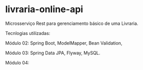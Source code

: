 # livraria-online-api

Microsserviço Rest para gerenciamento básico de uma Livraria.


Tecnlogias utilizadas:

Módulo 02:
Spring Boot, ModelMapper, Bean Validation, 

Módulo 03:
Spring Data JPA, Flyway, MySQL.

Módulo 04:
